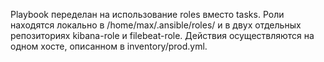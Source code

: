 Playbook переделан на использование roles вместо tasks.
Роли находятся локально в /home/max/.ansible/roles/ и в двух отдельных репозиториях kibana-role и filebeat-role. 
Действия осуществляются на одном хосте, описанном в inventory/prod.yml. 
